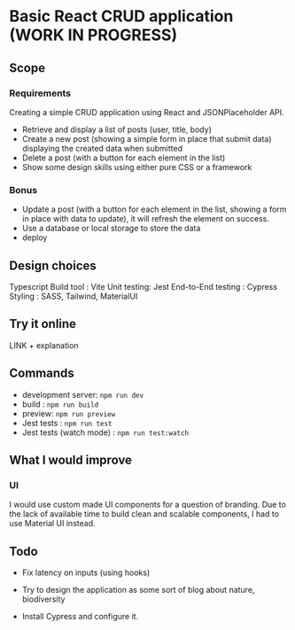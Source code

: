# Basic React CRUD application (WORK IN PROGRESS)

## Scope

### Requirements

Creating a simple CRUD application using React and JSONPlaceholder API.
- Retrieve and display a list of posts (user, title, body)
- Create a new post (showing a simple form in place that submit data) displaying the created data when submitted
- Delete a post (with a button for each element in the list)
- Show some design skills using either pure CSS or a framework

### Bonus 

- Update a post (with a button for each element in the list, showing a form in place with data to update), it will refresh the element on success.
- Use a database or local storage to store the data
- deploy

## Design choices

Typescript
Build tool : Vite
Unit testing: Jest
End-to-End testing : Cypress
Styling : SASS, Tailwind, MaterialUI

## Try it online

LINK + explanation

## Commands

- development server: `npm run dev`
- build : `npm run build`
- preview: `npm run preview`
- Jest tests : `npm run test`
- Jest tests (watch mode) : `npm run test:watch`

## What I would improve

### UI

I would use custom made UI components for a question of branding.
Due to the lack of available time to build clean and scalable components, I had to use Material UI instead.

## Todo

- Fix latency on inputs (using hooks)
- Try to design the application as some sort of blog about nature, biodiversity

- Install Cypress and configure it.
